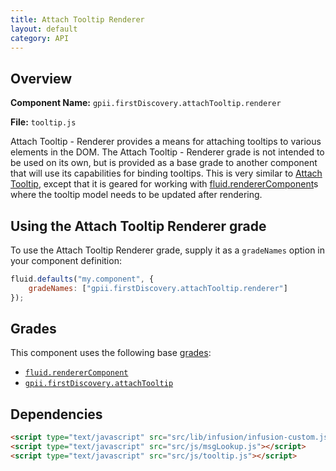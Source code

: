 ```yaml
---
title: Attach Tooltip Renderer
layout: default
category: API
---
```


## Overview

**Component Name:** `gpii.firstDiscovery.attachTooltip.renderer`

**File:** `tooltip.js`

Attach Tooltip - Renderer provides a means for attaching tooltips to various elements in the DOM.
The Attach Tooltip - Renderer grade is not intended to be used on its own, but is
provided as a base grade to another component that will use its capabilities for binding tooltips.
This is very similar to [Attach Tooltip](attachTooltip.md),
except that it is geared for working with
[fluid.rendererComponent](http://docs.fluidproject.org/infusion/development/ComponentGrades.html)s
where the tooltip model needs to be updated after rendering.

## Using the Attach Tooltip Renderer grade

To use the Attach Tooltip Renderer grade, supply it as a `gradeNames` option in your component definition:
```javascript
fluid.defaults("my.component", {
    gradeNames: ["gpii.firstDiscovery.attachTooltip.renderer"]
});
```

## Grades

This component uses the following base
[grades](http://docs.fluidproject.org/infusion/development/ComponentGrades.html):

* [`fluid.rendererComponent`](http://docs.fluidproject.org/infusion/development/ComponentGrades.html)
* [`gpii.firstDiscovery.attachTooltip`](attachTooltip.md)

## Dependencies

```html
<script type="text/javascript" src="src/lib/infusion/infusion-custom.js"></script>
<script type="text/javascript" src="src/js/msgLookup.js"></script>
<script type="text/javascript" src="src/js/tooltip.js"></script>
```

